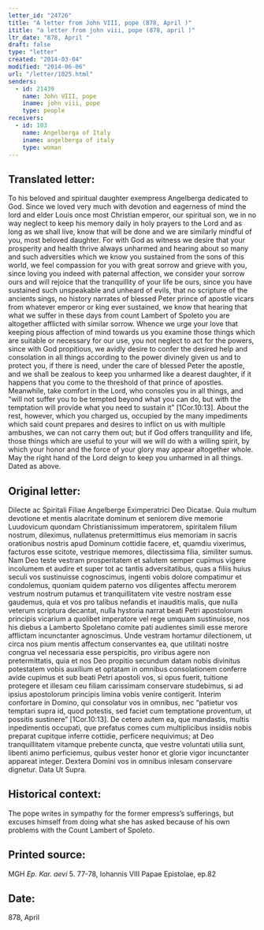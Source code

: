 ```yaml
---
letter_id: "24726"
title: "A letter from John VIII, pope (878, April )"
ititle: "a letter from john viii, pope (878, april )"
ltr_date: "878, April "
draft: false
type: "letter"
created: "2014-03-04"
modified: "2014-06-06"
url: "/letter/1025.html"
senders:
  - id: 21439
    name: John VIII, pope
    iname: john viii, pope
    type: people
receivers:
  - id: 103
    name: Angelberga of Italy
    iname: angelberga of italy
    type: woman
---
```

<h2> Translated letter:</h2>To his beloved and spiritual daughter exempress Angelberga dedicated to God.
Since we loved very much with devotion and eagerness of mind the lord and elder Louis once most Christian emperor, our spiritual son, we in no way neglect to keep his memory daily in holy prayers to the Lord and as long as we shall live, know that will be done and we are similarly mindful of you, most beloved daughter.  For with God as witness we desire that your prosperity and health thrive always unharmed and hearing about so many and such adversities which we know you sustained from the sons of this world, we feel compassion for you with great sorrow and grieve with you, since loving you indeed with paternal affection, we consider your sorrow ours and will rejoice that the tranquillity of your life be ours, since you have sustained such unspeakable and unheard of evils, that no scripture of the ancients sings, no history narrates of blessed Peter prince of apostle vicars from whatever emperor or king ever sustained, we know that hearing that what we suffer in these days from count Lambert of Spoleto you are altogether afflicted with similar sorrow.  Whence we urge your love that keeping pious affection of mind towards us you examine those things which are suitable or necessary for our use, you not neglect to act for the powers, since with God propitious, we avidly desire to confer the desired help and consolation in all things according to the power divinely given us and to protect you, if there is need, under the care of blessed Peter the apostle, and we shall be zealous to keep you unharmed like a dearest daughter, if it happens that you come to the threshold of that prince of apostles.   Meanwhile, take comfort in the Lord, who consoles you in all things, and “will not suffer you to be tempted beyond what you can do, but with the temptation will provide what you need to sustain it” [1Cor.10:13].  About the rest, however, which you charged us, occupied by the many impediments which said count prepares and desires to inflict on us with multiple ambushes, we can not carry them out; but if God offers tranquillity and life, those things which are useful to your will we will do with a willing spirit, by which your honor and the force of your glory may appear altogether whole.  May the right hand of the Lord deign to keep you unharmed in all things.
Dated as above.
<h2 class="mt-4"> Original letter:</h2>Dilecte ac Spiritali Filiae Angelberge Eximperatrici Deo Dicatae.
Quia multum devotione et mentis alacritate dominum et seniorem dive memorie Luudovicum quondam Christianissimum imperatorem, spiritalem filium nostrum, dileximus, nullatenus pretermittimus eius memoriam in sacris orationibus nostris apud Dominum cottidie facere, et, quamdiu vixerimus, facturos esse scitote, vestrique memores, dilectissima filia, similiter sumus.  Nam Deo teste vestram prosperitatem et salutem semper cupimus vigere incolumem et audire et super tot ac tantis adversitatibus, quas a filiis huius seculi vos sustinuisse cognoscimus, ingenti vobis dolore compatimur et condolemus, quoniam quidem paterno vos diligentes affectu merorem vestrum nostrum putamus et tranquillitatem vite vestre nostram esse gaudemus, quia et vos pro talibus nefandis et inauditis malis, que nulla veterum scriptura decantat, nulla hystoria narrat beati Petri apostolorum principis vicarium a quolibet imperatore vel rege umquam sustinuisse, nos his diebus a Lamberto Spoletano comite pati audientes simili esse merore afflictam incunctanter agnoscimus.  Unde vestram hortamur dilectionem, ut circa nos pium mentis affectum conservantes ea, que utilitati nostre congrua vel necessaria esse perspicitis, pro viribus agere non pretermittatis, quia et nos Deo propitio secundum datam nobis divinitus potestatem vobis auxilium et optatam in omnibus consolationem conferre avide cupimus et sub beati Petri apostoli vos, si opus fuerit, tuitione protegere et illesam ceu filiam carissimam conservare studebimus, si ad ipsius apostolorum principis limina vobis venire contigerit.  Interim confortare in Domino, qui consolatur vos in omnibus, nec “patietur vos temptari supra id, quod potestis, sed faciet cum temptatione proventum, ut possitis sustinere” [1Cor.10:13].   De cetero autem ea, que mandastis, multis inpedimentis occupati, que prefatus comes cum multiplicibus insidiis nobis preparat cupitque inferre cottidie, perficere nequivimus; at Deo  tranquillitatem vitamque prebente cuncta, que vestre voluntati utilia sunt, libenti animo perficiemus, quibus vester honor et glorie vigor incunctanter appareat integer.  Dextera Domini vos in omnibus inlesam conservare dignetur.
Data Ut Supra.
<h2 class="mt-4"> Historical context:</h2>The pope writes in sympathy for the former empress’s sufferings, but excuses himself from doing what she has asked because of his own problems with the Count Lambert of Spoleto.
<h2 class="mt-4"> Printed source:</h2><p>MGH <em>Ep. Kar. aevi</em> 5. 77-78, Iohannis VIII Papae Epistolae, ep.82</p><h2 class="mt-4"> Date:</h2>878, April 